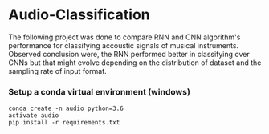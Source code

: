 # Audio-Classification
The following project was done to compare RNN and CNN algorithm's performance for classifying accoustic signals of musical instruments. Observed conclusion were, the RNN performed better in classifying over CNNs but that might evolve depending on the distribution of dataset and the sampling rate of input format.

### Setup a conda virtual environment (windows)

```
conda create -n audio python=3.6
activate audio
pip install -r requirements.txt
```

